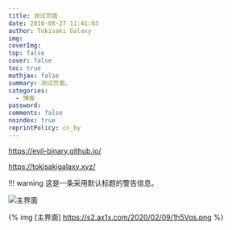 ```yaml
---
title: 测试页面
date: 2010-08-27 11:41:03
author: Tokisaki Galaxy
img: 
coverImg:
top: false
cover: false
toc: true
mathjax: false
summary: 测试页面。
categories:
  - 博客
password:
comments: false
noindex: true
reprintPolicy: cc_by
---
```


https://evil-binary.github.io/

https://tokisakigalaxy.xyz/

<link rel="stylesheet" href="https://cdn.bootcss.com/aplayer/1.10.1/APlayer.min.css">
<div id="aplayer"></div>
<script src="https://cdn.bootcss.com/aplayer/1.10.1/APlayer.min.js"></script>
<script>const ap = new APlayer({    container: document.getElementById('aplayer'),
    audio: [{
        name: 'Renegade',
        artist: '塞壬唱片-MSR',
        url: 'http://music.163.com/song/media/outer/url?id=1444493657.mp3',
        cover: 'http://p1.music.126.net/qKU7UETrrdH-x7cZf-FfIw==/109951164949003058.jpg'
    }]});</script>

!!! warning
    这是一条采用默认标题的警告信息。

![主界面](https://s2.ax1x.com/2020/02/09/1h5Vqs.png)


{% img [主界面] https://s2.ax1x.com/2020/02/09/1h5Vqs.png %}